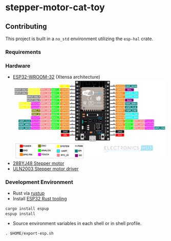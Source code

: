 # stepper-motor-cat-toy

## Contributing

This project is built in a `no_std` environment utilizing the `esp-hal` crate.

### Requirements

### Hardware

- [ESP32-WROOM-32](https://www.espressif.com/sites/default/files/documentation/esp32-wroom-32_datasheet_en.pdf) (Xtensa architecture)
  ![ESP32-WROOM-32 Pinout](/datasheets/ESP32_WROOM_Development_board_pinout.png)
- [28BYJ48 Stepper motor](/datasheets/28BYJ-48.pdf)
- [ULN2003 Stepper motor driver](/datasheets/ULN2003_PCB_stepper_motor_driver.pdf)

### Development Environment

- Rust via [rustup](https://rustup.rs/)
- Install [ESP32 Rust tooling](https://docs.esp-rs.org/book/installation/index.html)

```shell
cargo install espup
espup install
```

- Source environment variables in each shell or in shell profile.

```shell
. $HOME/export-esp.sh
```

